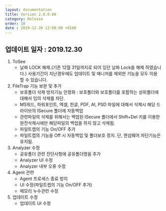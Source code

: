 ```yaml
---
layout: documentation
title: Version 2.0.0.00
category: Release
order: 10
date : 2019-12-20 12:00:00 +0100
---
```


## 업데이트 일자 : 2019.12.30
1. ToSee
   - 날짜 LOCK 해제.(기존 12월 31일까지로 되어 있던 날짜 Lock을 해제 하였습니다.) 사용기간이 지난경우에도 업데이트 및 매니저를 제외한 기능을 모두 이용할 수 있습니다.
2. FileTrap 기능 보완 및 추가
   - 보호폴더 삭제 방지기능 안정화
     : 보호폴더와 보호폴더를 포함하는 상위폴더에 대해서 임의 삭제를 차단.
   - MS워드, 파워포인트, 엑셀, 한글, PDF, AI, PSD 파일에 대해서 삭제시 해당 드라이브의 ISecure 폴더에 자동백업
   - 관련파일의 삭제를 위해서는 백업된 ISecure 폴더에서 Shift+Del 키를 이용한 완전삭제시에만 해당파일의 백업을 하지 않고 삭제됨.
   - 파일트랩의 기능 On/OFF 추가
   - 파일트랩의 기능을  Off 시 자동백업 및 폴더보호 정지.  단, 랜섬웨어 차단기능은 유지됨.
1. Analyzer 수정
   - 공유폴더 관련 진단사항에 공유폴더명을 추가
   - Analyzer UI 수정
   - Analyzer 내부 오류 수정
2. Agent 관련
   - Agent 프로세스 종료 방지
   - UI 수정(파일트랩의 기능 On/OFF 추가)
   - 메모리 누수관련 수정
3. 업데이트 수정
   - 업데이트 UI 수정  